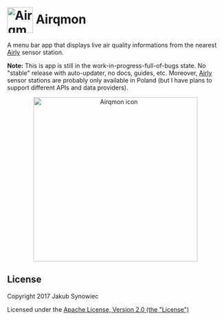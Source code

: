 # <img src="https://user-images.githubusercontent.com/1029142/32918679-7336704a-cb23-11e7-92b2-d8a7f2588055.png" width="60px" align="center" alt="Airqmon icon" /> Airqmon

A menu bar app that displays live air quality informations from the nearest [Airly](https://airly.eu/en/) sensor station.

**Note:** This is app is still in the work-in-progress-full-of-bugs state. No "stable" release with auto-updater, no docs, guides, etc. Moreover, [Airly](https://airly.eu/en/) sensor stations are probably only available in Poland (but I have plans to support different APIs and data providers).

<p align="center">
  <img src="https://user-images.githubusercontent.com/1029142/32953451-85eff1d8-cbb0-11e7-958e-3d785fa775c1.png" width="382px" align="center" alt="Airqmon icon" />
</p>

## License

Copyright 2017 Jakub Synowiec

Licensed under the [Apache License, Version 2.0 (the "License")](https://raw.githubusercontent.com/jsynowiec/airqmon/master/LICENSE)
